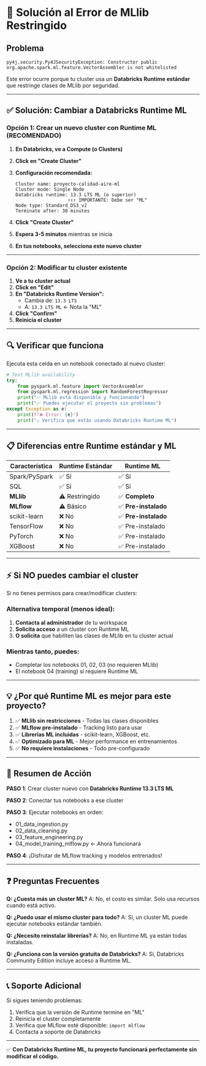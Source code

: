 # 🚨 Solución al Error de MLlib Restringido

## Problema
```
py4j.security.Py4JSecurityException: Constructor public org.apache.spark.ml.feature.VectorAssembler is not whitelisted
```

Este error ocurre porque tu cluster usa un **Databricks Runtime estándar** que restringe clases de MLlib por seguridad.

---

## ✅ Solución: Cambiar a Databricks Runtime ML

### Opción 1: Crear un nuevo cluster con Runtime ML (RECOMENDADO)

1. **En Databricks, ve a Compute (o Clusters)**
2. **Click en "Create Cluster"**
3. **Configuración recomendada:**
   ```
   Cluster name: proyecto-calidad-aire-ml
   Cluster mode: Single Node
   Databricks runtime: 13.3 LTS ML (o superior)
                      ↑↑↑ IMPORTANTE: Debe ser "ML"
   Node type: Standard_DS3_v2
   Terminate after: 30 minutes
   ```

4. **Click "Create Cluster"**
5. **Espera 3-5 minutos** mientras se inicia
6. **En tus notebooks, selecciona este nuevo cluster**

---

### Opción 2: Modificar tu cluster existente

1. **Ve a tu cluster actual**
2. **Click en "Edit"**
3. **En "Databricks Runtime Version":**
   - Cambia de: `13.3 LTS` 
   - A: `13.3 LTS ML` ← Nota la "ML"
4. **Click "Confirm"**
5. **Reinicia el cluster**

---

## 🔍 Verificar que funciona

Ejecuta esta celda en un notebook conectado al nuevo cluster:

```python
# Test MLlib availability
try:
    from pyspark.ml.feature import VectorAssembler
    from pyspark.ml.regression import RandomForestRegressor
    print("✅ MLlib está disponible y funcionando")
    print("✅ Puedes ejecutar el proyecto sin problemas")
except Exception as e:
    print(f"❌ Error: {e}")
    print("⚠️ Verifica que estás usando Databricks Runtime ML")
```

---

## 📋 Diferencias entre Runtime estándar y ML

| Característica | Runtime Estándar | Runtime ML |
|----------------|------------------|------------|
| Spark/PySpark | ✅ Sí | ✅ Sí |
| SQL | ✅ Sí | ✅ Sí |
| **MLlib** | ⚠️ Restringido | ✅ **Completo** |
| **MLflow** | ⚠️ Básico | ✅ **Pre-instalado** |
| scikit-learn | ❌ No | ✅ **Pre-instalado** |
| TensorFlow | ❌ No | ✅ Pre-instalado |
| PyTorch | ❌ No | ✅ Pre-instalado |
| XGBoost | ❌ No | ✅ Pre-instalado |

---

## ⚡ Si NO puedes cambiar el cluster

Si no tienes permisos para crear/modificar clusters:

### Alternativa temporal (menos ideal):

1. **Contacta al administrador** de tu workspace
2. **Solicita acceso** a un cluster con Runtime ML
3. **O solicita** que habiliten las clases de MLlib en tu cluster actual

### Mientras tanto, puedes:

- Completar los notebooks 01, 02, 03 (no requieren MLlib)
- El notebook 04 (training) sí requiere Runtime ML

---

## 💡 ¿Por qué Runtime ML es mejor para este proyecto?

1. ✅ **MLlib sin restricciones** - Todas las clases disponibles
2. ✅ **MLflow pre-instalado** - Tracking listo para usar
3. ✅ **Librerías ML incluidas** - scikit-learn, XGBoost, etc.
4. ✅ **Optimizado para ML** - Mejor performance en entrenamientos
5. ✅ **No requiere instalaciones** - Todo pre-configurado

---

## 🎯 Resumen de Acción

**PASO 1**: Crear cluster nuevo con **Databricks Runtime 13.3 LTS ML**

**PASO 2**: Conectar tus notebooks a ese cluster

**PASO 3**: Ejecutar notebooks en orden:
   - 01_data_ingestion.py
   - 02_data_cleaning.py
   - 03_feature_engineering.py
   - 04_model_training_mlflow.py ← Ahora funcionará

**PASO 4**: ¡Disfrutar de MLflow tracking y modelos entrenados!

---

## ❓ Preguntas Frecuentes

**Q: ¿Cuesta más un cluster ML?**
A: No, el costo es similar. Solo usa recursos cuando está activo.

**Q: ¿Puedo usar el mismo cluster para todo?**
A: Sí, un cluster ML puede ejecutar notebooks estándar también.

**Q: ¿Necesito reinstalar librerías?**
A: No, en Runtime ML ya están todas instaladas.

**Q: ¿Funciona con la versión gratuita de Databricks?**
A: Sí, Databricks Community Edition incluye acceso a Runtime ML.

---

## 📞 Soporte Adicional

Si sigues teniendo problemas:

1. Verifica que la versión de Runtime termine en "ML"
2. Reinicia el cluster completamente
3. Verifica que MLflow esté disponible: `import mlflow`
4. Contacta a soporte de Databricks

---

✅ **Con Databricks Runtime ML, tu proyecto funcionará perfectamente sin modificar el código.**
